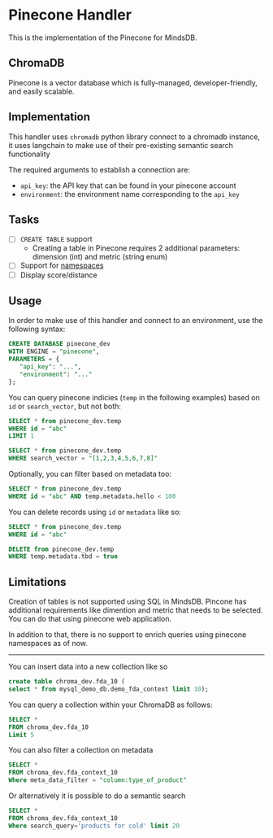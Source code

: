 # Pinecone Handler

This is the implementation of the Pinecone for MindsDB.

## ChromaDB

Pinecone is a vector database which is fully-managed, developer-friendly, and easily scalable.

## Implementation

This handler uses `chromadb` python library connect to a chromadb instance, it uses langchain to make use of their pre-existing semantic search functionality

The required arguments to establish a connection are:

* `api_key`: the API key that can be found in your pinecone account
* `environment`: the environment name corresponding to the `api_key`

## Tasks

- [ ] `CREATE TABLE` support
    - Creating a table in Pinecone requires 2 additional parameters: dimension (int) and metric (string enum)
- [ ] Support for [namespaces](https://docs.pinecone.io/docs/namespaces)
- [ ] Display score/distance

## Usage

In order to make use of this handler and connect to an environment, use the following syntax:

```sql
CREATE DATABASE pinecone_dev
WITH ENGINE = "pinecone",
PARAMETERS = {
   "api_key": "...",
   "environment": "..."
};
```

You can query pinecone indicies (`temp` in the following examples) based on `id` or `search_vector`, but not both:

```sql
SELECT * from pinecone_dev.temp
WHERE id = "abc"
LIMIT 1
```

```sql
SELECT * from pinecone_dev.temp
WHERE search_vector = "[1,2,3,4,5,6,7,8]"
```

Optionally, you can filter based on metadata too:

```sql
SELECT * from pinecone_dev.temp
WHERE id = "abc" AND temp.metadata.hello < 100
```

You can delete records using `id` or `metadata` like so:

```sql
SELECT * from pinecone_dev.temp
WHERE id = "abc"
```

```sql
DELETE from pinecone_dev.temp
WHERE temp.metadata.tbd = true
```

## Limitations

Creation of tables is not supported using SQL in MindsDB. Pincone has additional requirements like dimention and metric that needs to be selected. You can do that using pinecone web application.

In addition to that, there is no support to enrich queries using pinecone namespaces as of now.

-----------------------------------------



You can insert data into a new collection like so

```sql
create table chroma_dev.fda_10 (
select * from mysql_demo_db.demo_fda_context limit 10);
```

You can query a collection within your ChromaDB as follows:

```sql
SELECT *
FROM chroma_dev.fda_10
Limit 5
```

You can also filter a collection on metadata

```sql
SELECT *
FROM chroma_dev.fda_context_10
Where meta_data_filter = "column:type_of_product"
```

Or alternatively it is possible to do a semantic search

```sql
SELECT *
FROM chroma_dev.fda_context_10
Where search_query='products for cold' limit 20

```
